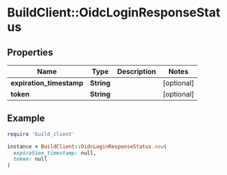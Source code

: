 # BuildClient::OidcLoginResponseStatus

## Properties

| Name | Type | Description | Notes |
| ---- | ---- | ----------- | ----- |
| **expiration_timestamp** | **String** |  | [optional] |
| **token** | **String** |  | [optional] |

## Example

```ruby
require 'build_client'

instance = BuildClient::OidcLoginResponseStatus.new(
  expiration_timestamp: null,
  token: null
)
```

